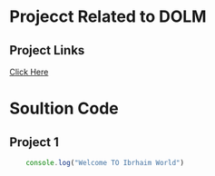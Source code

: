 # Projecct Related to DOLM

## Project Links

[Click Here](https://stackblitz.com/edit/dom-project-chaiaurcode-r2hhec?file=index.html)

# Soultion Code
## Project 1

```javascript
    console.log("Welcome TO Ibrhaim World")
```